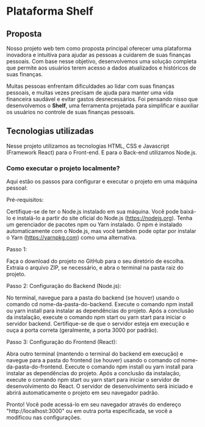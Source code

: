 # Plataforma Shelf

<h2>Proposta</h2>

Nosso projeto web tem como proposta principal oferecer uma plataforma inovadora e intuitiva para ajudar as pessoas a cuidarem de suas finanças pessoais. Com base nesse objetivo, desenvolvemos uma solução completa que permite aos usuários terem acesso a dados atualizados e históricos de suas finanças.

Muitas pessoas enfrentam dificuldades ao lidar com suas finanças pessoais, e muitas vezes precisam de ajuda para manter uma vida financeira saudável e evitar gastos desnecessários. Foi pensando nisso que desenvolvemos o <b>Shelf</b>, uma ferramenta projetada para simplificar e auxiliar os usuários no controle de suas finanças pessoais.

<h2>Tecnologias utilizadas</h2>

Nesse projeto utilizamos as tecnologias HTML, CSS e Javascript (Framework React) para o Front-end. E para o Back-end utilizamos Node.js.

<h3>Como executar o projeto localmente?</h3>
Aqui estão os passos para configurar e executar o projeto em uma máquina pessoal:

Pré-requisitos:

Certifique-se de ter o Node.js instalado em sua máquina. Você pode baixá-lo e instalá-lo a partir do site oficial do Node.js (https://nodejs.org).
Tenha um gerenciador de pacotes npm ou Yarn instalado. O npm é instalado automaticamente com o Node.js, mas você também pode optar por instalar o Yarn (https://yarnpkg.com) como uma alternativa.

Passo 1:

Faça o download do projeto no GitHub para o seu diretório de escolha.
Extraia o arquivo ZIP, se necessário, e abra o terminal na pasta raiz do projeto.

Passo 2: Configuração do Backend (Node.js):

No terminal, navegue para a pasta do backend (se houver) usando o comando cd nome-da-pasta-do-backend.
Execute o comando npm install ou yarn install para instalar as dependências do projeto.
Após a conclusão da instalação, execute o comando npm start ou yarn start para iniciar o servidor backend.
Certifique-se de que o servidor esteja em execução e ouça a porta correta (geralmente, a porta 3000 por padrão).

Passo 3: Configuração do Frontend (React):

Abra outro terminal (mantendo o terminal do backend em execução) e navegue para a pasta do frontend (se houver) usando o comando cd nome-da-pasta-do-frontend.
Execute o comando npm install ou yarn install para instalar as dependências do projeto.
Após a conclusão da instalação, execute o comando npm start ou yarn start para iniciar o servidor de desenvolvimento do React.
O servidor de desenvolvimento será iniciado e abrirá automaticamente o projeto em seu navegador padrão.

Pronto! Você pode acessá-lo em seu navegador através do endereço "http://localhost:3000" ou em outra porta especificada, se você a modificou nas configurações.
